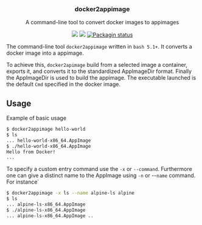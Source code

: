 <h3 align="center">docker2appimage</h3>
<p align="center">A command-line tool to convert docker images to appimages</p>

<p align="center">
<a href="./LICENSE.md"><img src="https://img.shields.io/badge/license-MIT-blue.svg"></a>
<a href="https://github.com/mparusinski/docker2appimage/releases"><img src="https://img.shields.io/github/release/mparusinski/docker2appimage.svg"></a>
<a href="https://repology.org/metapackage/docker2appimage"><img src="https://repology.org/badge/tiny-repos/docker2appimage.svg" alt="Packagin status"></a>
</p>

The command-line tool `docker2appimage` written in `bash 5.1+`. It converts
a docker image into a appimage.

To achieve this, `docker2apimage` build from a selected image a container, 
exports it, and converts it to the standardized AppImageDir format. Finally
the AppImageDir is used to build the appimage. The executable launched is the 
default `Cmd` specified in the docker image.

## Usage

Example of basic usage
```bash
$ docker2appimage hello-world
$ ls
... hello-world-x86_64.AppImage
$ ./hello-world-x86_64.AppImage
Hello from Docker!
...
```

To specify a custom entry command use the `-x` or `--command`. Furthermore one can give
a distinct name to the AppImage using `-n` or --`name` command. For instance`
```bash
$ docker2appimage -x ls --name alpine-ls alpine
$ ls
... alpine-ls-x86_64.AppImage
$ ./alpine-ls-x86_64.AppImage
... alpine-ls-x86_64.AppImage ..
```



